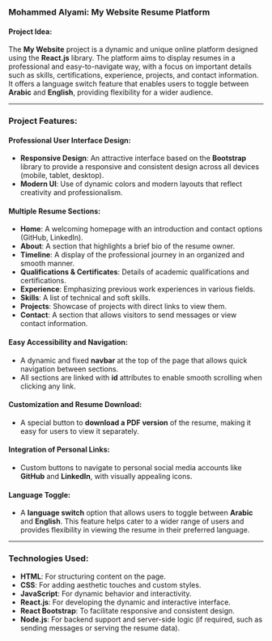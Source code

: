 ### Mohammed Alyami: My Website Resume Platform

#### Project Idea:
The **My Website** project is a dynamic and unique online platform designed using the **React.js** library. The platform aims to display resumes in a professional and easy-to-navigate way, with a focus on important details such as skills, certifications, experience, projects, and contact information. It offers a language switch feature that enables users to toggle between **Arabic** and **English**, providing flexibility for a wider audience.

---

### Project Features:

#### Professional User Interface Design:
- **Responsive Design**: An attractive interface based on the **Bootstrap** library to provide a responsive and consistent design across all devices (mobile, tablet, desktop).
- **Modern UI**: Use of dynamic colors and modern layouts that reflect creativity and professionalism.
  
#### Multiple Resume Sections:
- **Home**: A welcoming homepage with an introduction and contact options (GitHub, LinkedIn).
- **About**: A section that highlights a brief bio of the resume owner.
- **Timeline**: A display of the professional journey in an organized and smooth manner.
- **Qualifications & Certificates**: Details of academic qualifications and certifications.
- **Experience**: Emphasizing previous work experiences in various fields.
- **Skills**: A list of technical and soft skills.
- **Projects**: Showcase of projects with direct links to view them.
- **Contact**: A section that allows visitors to send messages or view contact information.

#### Easy Accessibility and Navigation:
- A dynamic and fixed **navbar** at the top of the page that allows quick navigation between sections.
- All sections are linked with **id** attributes to enable smooth scrolling when clicking any link.

#### Customization and Resume Download:
- A special button to **download a PDF version** of the resume, making it easy for users to view it separately.

#### Integration of Personal Links:
- Custom buttons to navigate to personal social media accounts like **GitHub** and **LinkedIn**, with visually appealing icons.

#### Language Toggle:
- A **language switch** option that allows users to toggle between **Arabic** and **English**. This feature helps cater to a wider range of users and provides flexibility in viewing the resume in their preferred language.

---

### Technologies Used:
- **HTML**: For structuring content on the page.
- **CSS**: For adding aesthetic touches and custom styles.
- **JavaScript**: For dynamic behavior and interactivity.
- **React.js**: For developing the dynamic and interactive interface.
- **React Bootstrap**: To facilitate responsive and consistent design.
- **Node.js**: For backend support and server-side logic (if required, such as sending messages or serving the resume data).
